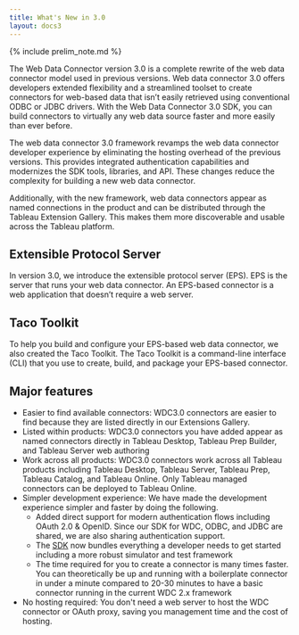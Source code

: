 ```yaml
---
title: What's New in 3.0
layout: docs3
---
```

{% include prelim_note.md %}

The Web Data Connector version 3.0 is a complete rewrite of the web data connector model used in previous versions. Web data connector 3.0 offers developers extended flexibility and a streamlined toolset to create connectors for web-based data that isn’t easily retrieved using conventional ODBC or JDBC drivers. With the Web Data Connector 3.0 SDK, you can build connectors to virtually any web data source faster and more easily than ever before.

The web data connector 3.0 framework revamps the web data connector developer experience by eliminating the hosting overhead of the previous versions. This provides integrated authentication capabilities and modernizes the SDK tools, libraries, and API. These changes reduce the complexity for building a new web data connector.

Additionally, with the new framework, web data connectors appear as named connections in the product and can be distributed through the Tableau Extension Gallery. This makes them more discoverable and usable across the Tableau platform.

## Extensible Protocol Server

In version 3.0, we introduce the extensible protocol server (EPS). EPS is the server that runs your web data connector. An EPS-based connector is a web application that doesn’t require a web server.

## Taco Toolkit

To help you build and configure your EPS-based web data connector, we also created the Taco Toolkit. The Taco Toolkit is a command-line interface (CLI) that you use to create, build, and package your EPS-based connector.

## Major features

 * Easier to find available connectors: WDC3.0 connectors are easier to find because they are listed directly in our Extensions Gallery. 
 * Listed within products: WDC3.0 connectors you have added appear as named connectors directly in Tableau Desktop, Tableau Prep Builder, and Tableau Server web authoring 
 * Work across all products: WDC3.0 connectors work across all Tableau products including Tableau Desktop, Tableau Server, Tableau Prep, Tableau Catalog, and Tableau Online. Only Tableau managed connectors can be deployed to Tableau Online. 
 * Simpler development experience: We have made the development experience simpler and faster by doing the following.
   * Added direct support for modern authentication flows including OAuth 2.0 & OpenID. Since our SDK for WDC, ODBC, and JDBC are shared, we are also sharing authentication support.
   * The [SDK](reference/../index.md) now bundles everything a developer needs to get started including a more robust simulator and test framework
   * The time required for you to create a connector is many times faster. You can theoretically be up and running with a boilerplate connector in under a minute compared to 20-30 minutes to have a basic connector running in the current WDC 2.x framework
 * No hosting required: You don't need a web server to host the WDC connector or OAuth proxy, saving you management time and the cost of hosting. 